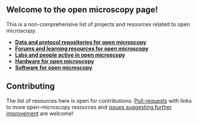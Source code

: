 ## Welcome to the open microscopy page!
This is a non-comprehensive list of projects and resources related to open microscopy. 

* [**Data and protocol repositories for open microscopy**](/src/OM_Repos.md)	
* [**Forums and learning resources for open microscopy**](/src/OM_Forums.md)	
* [**Labs and people active in open microscopy**](/src/OM_labs.md)
* [**Hardware for open microscopy**](/src/OM_Hardware.md) 
* [**Software for open microscopy**](/src/OM_Software.md)

## Contributing
The list of resources here is open for contributions. [Pull-requests](https://github.com/HohlbeinLab/OpenMicroscopy/pulls) with links to more open-microscopy resources and [issues suggesting further improvement](https://github.com/HohlbeinLab/OpenMicroscopy/issues) are welcome!
